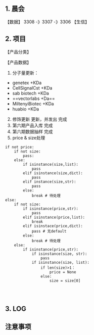 ## 1. 晨会
【数据】
3308 -》3307 -》3306
【生信】


## 2. 项目
【产品分类】


【产品数据】
1. 分子量更新：
-    genetex  +KDa
-    CellSignalCst    +KDa
-    sab biotech  +KDa
-    ==vectorlabs  +Da==
-    MiltenyiBiotec  +KDa
-    huabio  +KDa
2. 修饰更新
更新，并发出
完成
3. 第六期产品入库
完成
4. 第六期数据抽样
完成
5. price & size处理
```
if not price:
	if not size:
		pass:
	else:
		if isinstance(size,list):
			pass
		elif isinstance(size,dict):
			pass
		elif instance(size,str):
			pass
		else:
			break # 待处理
else:
	if not size:
		if isinstance(price,str):
			pass
		elif isinstance(price,list):
			break
		elif isinstace(price,dict):
			pass # 无default
		else:
			break # 待处理
	else:
		if isinstance(price,str):
			if isinstance(size, str):
				pass
			if isinstance(size, list):
				if len(size)>1：
					price = None
				else:
					size = size[0]
					
		
		
```
## 3. LOG



## 注意事项










